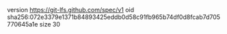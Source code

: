 version https://git-lfs.github.com/spec/v1
oid sha256:072e3379e1371b84893425eddb0d58c91fb965b74df0d8fcab7d705770645a1e
size 30
